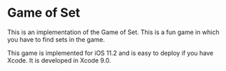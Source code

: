 <h1>Game of Set</h1>

This is an implementation of the Game of Set. This is a fun game in which you have to find sets in the game.

This game is implemented for iOS 11.2 and is easy to deploy if you have Xcode.
It is developed in Xcode 9.0.
